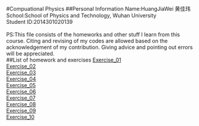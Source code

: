 #Compuational Physics
##Personal Information
Name:HuangJiaWei 黄佳玮<br>
School:School of Physics and Technology, Wuhan University<br>
Student ID:2014301020139<br>
<br>
PS:This file consists of the homeworks and other stuff I learn from this course. Citing and revising of my codes are allowed based on the acknowledgement of my contribution. Giving advice and pointing out errors will be appreciated. 
<br>
##List of homework and exercises
[Exercise_01](https://github.com/toby459/compuational_physics_N2014301020139/blob/master/Exercise_01.md "已完成")<br>
[Exercise_02](https://github.com/toby459/compuational_physics_N2014301020139/blob/master/Exercise_02.md "已完成")<br>
[Exercise_03]()<br>
[Exercise_04](https://github.com/toby459/compuational_physics_N2014301020139/blob/master/Exercise_04.md "已完成")<br>
[Exercise_05](https://github.com/toby459/compuational_physics_N2014301020139/blob/master/Exercise_05.md "已完成")<br>
[Exercise_06](https://github.com/toby459/compuational_physics_N2014301020139/blob/master/Exercise_06.md "已完成")<br>
[Exercise_07](https://github.com/toby459/compuational_physics_N2014301020139/blob/master/Exercise_07.md "已完成")<br>
[Exercise_08](https://www.zybuluo.com/Toby459/note/563412 "已完成")<br>
[Exercise_09]()<br>
[Exercise_10]()<br>
